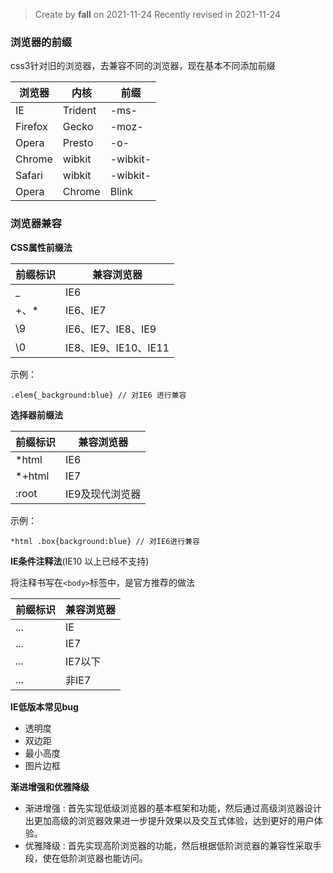 > Create by **fall** on 2021-11-24
> Recently revised in 2021-11-24

### 浏览器的前缀

css3针对旧的浏览器，去兼容不同的浏览器，现在基本不同添加前缀

| 浏览器  | 内核    | 前缀     |
| ------- | ------- | -------- |
| IE      | Trident | -ms-     |
| Firefox | Gecko   | -moz-    |
| Opera   | Presto  | -o-      |
| Chrome  | wibkit  | -wibkit- |
| Safari  | wibkit  | -wibkit- |
| Opera   | Chrome  | Blink    |

### 浏览器兼容

**CSS属性前缀法**

| 前缀标识 | 兼容浏览器           |
| -------- | -------------------- |
| _        | IE6                  |
| +、*     | IE6、IE7             |
| \9       | IE6、IE7、IE8、IE9   |
| \0       | IE8、IE9、IE10、IE11 |

示例：

    .elem{_background:blue} // 对IE6 进行兼容

**选择器前缀法**

| 前缀标识 | 兼容浏览器      |
| -------- | --------------- |
| *html    | IE6             |
| *+html   | IE7             |
| :root    | IE9及现代浏览器 |

示例：

``` 
*html .box{background:blue} // 对IE6进行兼容
```

**IE条件注释法**(IE10 以上已经不支持)

将注释书写在`<body>`标签中，是官方推荐的做法

| 前缀标识                              | 兼容浏览器 |
| ------------------------------------- | ---------- |
| <!--[if IE]-->...<!--[end if]-->      | IE         |
| <!--[if IE7]-->...<!--[end if]-->     | IE7        |
| <!--[if lte IE7]-->...<!--[end if]--> | IE7以下    |
| <!--[if !IE 7]-->...<!--[end if]-->   | 非IE7      |

**IE低版本常见bug**

- 透明度
- 双边距
- 最小高度
- 图片边框

**渐进增强和优雅降级**

- 渐进增强 : 首先实现低级浏览器的基本框架和功能，然后通过高级浏览器设计出更加高级的浏览器效果进一步提升效果以及交互式体验，达到更好的用户体验。
- 优雅降级 : 首先实现高阶浏览器的功能，然后根据低阶浏览器的兼容性采取手段，使在低阶浏览器也能访问。